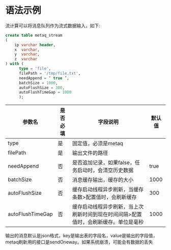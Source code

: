 # 语法示例

流计算可以将消息队列作为流式数据输入，如下:

```sql
create table metaq_stream
(
    ip varchar header,
    x  varchar,
    y  varchar,
    z  varchar
) with (
      type = 'file',
      filePath = '/tmp/file.txt',
      needAppend = ‘ true ’,
      batchSize = 1000,
      autoFlushSize = 300,
      autoFlushTimeGap = 1000
      );
```

| 参数名              | 是否必填 | 字段说明                                       | 默认值  |
|------------------|------|--------------------------------------------|------|
| type             | 是    | 固定值，必须是metaq                               |      |
| filePath         | 是    | 输出文件的路径                                    |      |
| needAppend       | 否    | 是否追加记录，如果false，任务启动时，会清空历史数据               | true |
| batchSize        | 否    | 消息缓存输出，缓存的大小                               | 1000 |
| autoFlushSize    | 否    | 缓存启动线程异步刷新，当缓存条数>配置值时，会刷新缓存                | 300  |
| autoFlushTimeGap | 否    | 缓存启动线程异步刷新，当上次刷新时间到现在时间间隔>配置值时，会刷新缓存。单位是毫秒 | 1000 |

输出的消息默认是json格式，key是输出表的字段名，value是输出的字段值，metaq刷新用的接口是sendOneway。如果系统崩溃，可能会有数据的丢失
